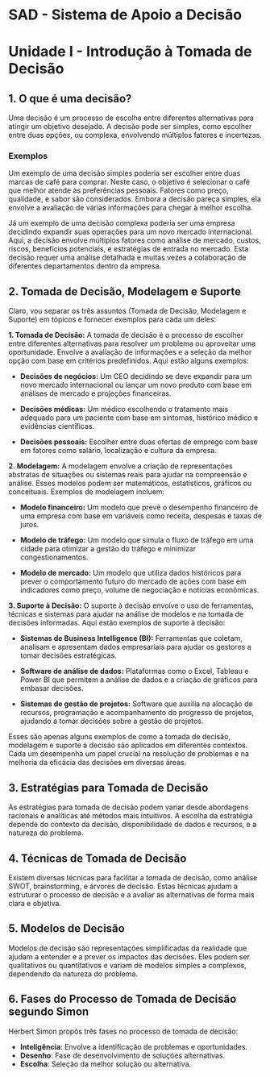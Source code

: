 # SAD - Sistema de Apoio a Decisão

# Unidade I - Introdução à Tomada de Decisão

## 1. O que é uma decisão?
Uma decisão é um processo de escolha entre diferentes alternativas para atingir um objetivo desejado. A decisão pode ser simples, como escolher entre duas opções, ou complexa, envolvendo múltiplos fatores e incertezas.

### Exemplos
Um exemplo de uma decisão simples poderia ser escolher entre duas marcas de café para comprar. Neste caso, o objetivo é selecionar o café que melhor atende às preferências pessoais. Fatores como preço, qualidade, e sabor são considerados. Embora a decisão pareça simples, ela envolve a avaliação de várias informações para chegar à melhor escolha. 

Já um exemplo de uma decisão complexa poderia ser uma empresa decidindo expandir suas operações para um novo mercado internacional. Aqui, a decisão envolve múltiplos fatores como análise de mercado, custos, riscos, benefícios potenciais, e estratégias de entrada no mercado. Esta decisão requer uma análise detalhada e muitas vezes a colaboração de diferentes departamentos dentro da empresa.

## 2. Tomada de Decisão, Modelagem e Suporte
Claro, vou separar os três assuntos (Tomada de Decisão, Modelagem e Suporte) em tópicos e fornecer exemplos para cada um deles:

**1. Tomada de Decisão:**
A tomada de decisão é o processo de escolher entre diferentes alternativas para resolver um problema ou aproveitar uma oportunidade. Envolve a avaliação de informações e a seleção da melhor opção com base em critérios predefinidos. Aqui estão alguns exemplos:

- **Decisões de negócios:** Um CEO decidindo se deve expandir para um novo mercado internacional ou lançar um novo produto com base em análises de mercado e projeções financeiras.

- **Decisões médicas:** Um médico escolhendo o tratamento mais adequado para um paciente com base em sintomas, histórico médico e evidências científicas.

- **Decisões pessoais:** Escolher entre duas ofertas de emprego com base em fatores como salário, localização e cultura da empresa.

**2. Modelagem:**
A modelagem envolve a criação de representações abstratas de situações ou sistemas reais para ajudar na compreensão e análise. Esses modelos podem ser matemáticos, estatísticos, gráficos ou conceituais. Exemplos de modelagem incluem:

- **Modelo financeiro:** Um modelo que prevê o desempenho financeiro de uma empresa com base em variáveis como receita, despesas e taxas de juros.

- **Modelo de tráfego:** Um modelo que simula o fluxo de tráfego em uma cidade para otimizar a gestão do tráfego e minimizar congestionamentos.

- **Modelo de mercado:** Um modelo que utiliza dados históricos para prever o comportamento futuro do mercado de ações com base em indicadores como preço, volume de negociação e notícias econômicas.

**3. Suporte à Decisão:**
O suporte à decisão envolve o uso de ferramentas, técnicas e sistemas para ajudar na análise de modelos e na tomada de decisões informadas. Aqui estão exemplos de suporte à decisão:

- **Sistemas de Business Intelligence (BI):** Ferramentas que coletam, analisam e apresentam dados empresariais para ajudar os gestores a tomar decisões estratégicas.

- **Software de análise de dados:** Plataformas como o Excel, Tableau e Power BI que permitem a análise de dados e a criação de gráficos para embasar decisões.

- **Sistemas de gestão de projetos:** Software que auxilia na alocação de recursos, programação e acompanhamento do progresso de projetos, ajudando a tomar decisões sobre a gestão de projetos.

Esses são apenas alguns exemplos de como a tomada de decisão, modelagem e suporte à decisão são aplicados em diferentes contextos. Cada um desempenha um papel crucial na resolução de problemas e na melhoria da eficácia das decisões em diversas áreas.

## 3. Estratégias para Tomada de Decisão
As estratégias para tomada de decisão podem variar desde abordagens racionais e analíticas até métodos mais intuitivos. A escolha da estratégia depende do contexto da decisão, disponibilidade de dados e recursos, e a natureza do problema.

## 4. Técnicas de Tomada de Decisão
Existem diversas técnicas para facilitar a tomada de decisão, como análise SWOT, brainstorming, e árvores de decisão. Estas técnicas ajudam a estruturar o processo de decisão e a avaliar as alternativas de forma mais clara e objetiva.

## 5. Modelos de Decisão
Modelos de decisão são representações simplificadas da realidade que ajudam a entender e a prever os impactos das decisões. Eles podem ser qualitativos ou quantitativos e variam de modelos simples a complexos, dependendo da natureza do problema.

## 6. Fases do Processo de Tomada de Decisão segundo Simon
Herbert Simon propôs três fases no processo de tomada de decisão:
   - **Inteligência**: Envolve a identificação de problemas e oportunidades.
   - **Desenho**: Fase de desenvolvimento de soluções alternativas.
   - **Escolha**: Seleção da melhor solução ou alternativa.

